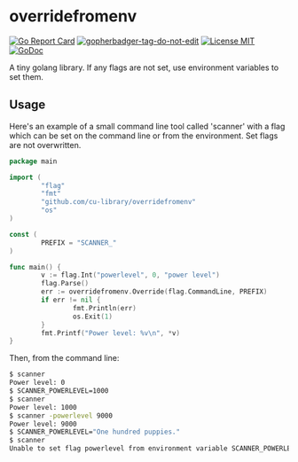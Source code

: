 # overridefromenv
[![Go Report Card](https://goreportcard.com/badge/github.com/benjohns1/scheduled-tasks/services)](https://goreportcard.com/report/github.com/benjohns1/scheduled-tasks/services)
<a href='https://github.com/jpoles1/gopherbadger' target='_blank'>![gopherbadger-tag-do-not-edit](https://img.shields.io/badge/Go%20Coverage-100%25-brightgreen.svg?longCache=true&style=flat)</a>
[![License MIT](https://img.shields.io/badge/license-MIT-lightgrey.svg?style=flat)](LICENSE)
[![GoDoc](https://godoc.org/github.com/cu-library/overridefromenv?status.svg)](https://godoc.org/github.com/cu-library/overridefromenv)

A tiny golang library. If any flags are not set, use environment variables to set them.

## Usage

Here's an example of a small command line tool called 'scanner' with a flag which can be set
on the command line or from the environment. Set flags are not overwritten.

```go
package main

import (
        "flag"
        "fmt"
        "github.com/cu-library/overridefromenv"
        "os"
)

const (
        PREFIX = "SCANNER_"
)

func main() {
        v := flag.Int("powerlevel", 0, "power level")
        flag.Parse()
        err := overridefromenv.Override(flag.CommandLine, PREFIX)
        if err != nil {
                fmt.Println(err)
                os.Exit(1)
        }
        fmt.Printf("Power level: %v\n", *v)
}
```

Then, from the command line:

```bash
$ scanner
Power level: 0
$ SCANNER_POWERLEVEL=1000
$ scanner
Power level: 1000
$ scanner -powerlevel 9000
Power level: 9000
$ SCANNER_POWERLEVEL="One hundred puppies."
$ scanner
Unable to set flag powerlevel from environment variable SCANNER_POWERLEVEL, which has a value of "One hundred puppies.": parse error
```
